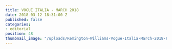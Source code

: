 ```yaml
---
title: VOGUE ITALIA - MARCH 2018
date: 2018-03-12 18:31:00 Z
published: false
categories:
- editorial
position: 48
thumbnail_image: "/uploads/Remington-Williams-Vogue-Italia-March-2018-620x769.jpg"
---
```


